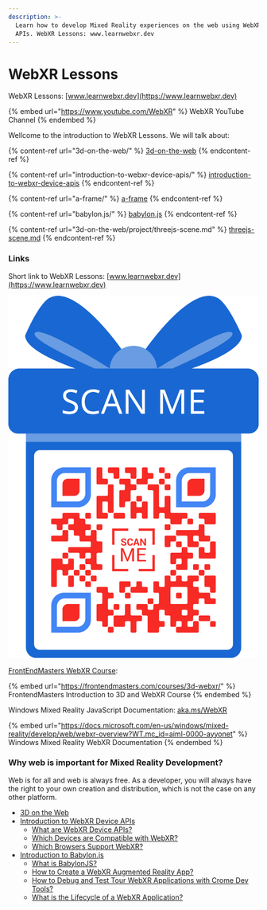 ```yaml
---
description: >-
  Learn how to develop Mixed Reality experiences on the web using WebXR Device
  APIs. WebXR Lessons: www.learnwebxr.dev
---
```


# WebXR Lessons

WebXR Lessons: [www.learnwebxr.dev](https://www.learnwebxr.dev)

{% embed url="https://www.youtube.com/WebXR" %}
WebXR YouTube Channel
{% endembed %}

Wellcome to the introduction to WebXR Lessons. We will talk about:&#x20;

{% content-ref url="3d-on-the-web/" %}
[3d-on-the-web](3d-on-the-web/)
{% endcontent-ref %}

{% content-ref url="introduction-to-webxr-device-apis/" %}
[introduction-to-webxr-device-apis](introduction-to-webxr-device-apis/)
{% endcontent-ref %}

{% content-ref url="a-frame/" %}
[a-frame](a-frame/)
{% endcontent-ref %}

{% content-ref url="babylon.js/" %}
[babylon.js](babylon.js/)
{% endcontent-ref %}

{% content-ref url="3d-on-the-web/project/threejs-scene.md" %}
[threejs-scene.md](3d-on-the-web/project/threejs-scene.md)
{% endcontent-ref %}

### Links

Short link to WebXR Lessons: [www.learnwebxr.dev](https://www.learnwebxr.dev)

![www.learnwebxr.dev link QR code](../.gitbook/assets/learnxrdev.png)

[FrontEndMasters WebXR Course](https://frontendmasters.com/courses/3d-webxr/):

{% embed url="https://frontendmasters.com/courses/3d-webxr/" %}
FrontendMasters Introduction to 3D and WebXR Course
{% endembed %}

Windows Mixed Reality JavaScript Documentation: [aka.ms/WebXR](http://aka.ms/WebXR)

{% embed url="https://docs.microsoft.com/en-us/windows/mixed-reality/develop/web/webxr-overview?WT.mc_id=aiml-0000-ayyonet" %}
Windows Mixed Reality WebXR Documentation
{% endembed %}

### Why web is important for Mixed Reality Development?

Web is for all and web is always free. As a developer, you will always have the right to your own creation and distribution, which is not the case on any other platform.

* [3D on the Web](3d-on-the-web/)
* [Introduction to WebXR Device APIs](introduction-to-webxr-device-apis/)
  * [What are WebXR Device APIs?](introduction-to-webxr-device-apis/concepts/what-are-webxr-device-apis.md)
  * [Which Devices are Compatible with WebXR?](introduction-to-webxr-device-apis/concepts/which-devices-are-compatible-with-webxr.md)
  * [Which Browsers Support WebXR?](introduction-to-webxr-device-apis/concepts/which-browsers-support-webxr.md)
* [Introduction to Babylon.js](babylon.js/)
  * [What is BabylonJS?](babylon.js/concepts/what-is-babylonjs.md)
  * [How to Create a WebXR Augmented Reality App?](babylon.js/project/how-to-create-a-webxr-augmented-reality-app.md)
  * [How to Debug and Test Tour WebXR Applications with Crome Dev Tools?](introduction-to-webxr-device-apis/project/how-to-debug-and-test-your-webxr-application-with-chrome-dev-tools.md)
  * [What is the Lifecycle of a WebXR Application?](introduction-to-webxr-device-apis/concepts/what-is-the-lifecycle-of-a-webxr-application.md)
